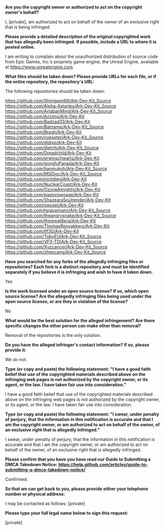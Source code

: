 **Are you the copyright owner or authorized to act on the copyright owner's behalf?**

I, [private], am authorized to act on behalf of the owner of an exclusive right that is being infringed.

**Please provide a detailed description of the original copyrighted work that has allegedly been infringed. If possible, include a URL to where it is posted online.**

I am writing to complain about the unauthorized distribution of source code from Epic Games, Inc.’s propriety game engine, the Unreal Engine, available at https://www.unrealengine.com.

**What files should be taken down? Please provide URLs for each file, or if the entire repository, the repository's URL:**

The following repositories should be taken down:

https://github.com/Shinigami69/Ark-Dev-Kit_Source  
https://github.com/Alpha-Astartes/Ark-Dev-Kit_Source  
https://github.com/ArtabanMind/Ark-Dev-Kit_Source  
https://github.com/Azzimo/Ark-Dev-Kit  
https://github.com/Badzad33/Ark-Dev-Kit  
https://github.com/Batname/Ark-Dev-Kit_Source  
https://github.com/Bragh/Ark-Dev-Kit  
https://github.com/cupsster/Ark-Dev-Kit_Source  
https://github.com/didixp/Ark-Dev-Kit  
https://github.com/dietrih/Ark-Dev-Kit_Source  
https://github.com/Dreadchild/Ark-Dev-Kit  
https://github.com/erwinschwartz/Ark-Dev-Kit  
https://github.com/gongfuPanada/Ark-Dev-Kit  
https://github.com/hanmukoh/Ark-Dev-Kit_Source  
https://github.com/MSIDoc/Ark-Dev-Kit_Source  
https://github.com/nictobey/Ark-Dev-Kit  
https://github.com/NuclearCoast/Ark-Dev-Kit  
https://github.com/OzoneAlmighty/Ark-Dev-Kit  
https://github.com/pastorpwnage/Ark-Dev-Kit  
https://github.com/ShazearaSoulrender/Ark-Dev-Kit  
https://github.com/swosei/Ark-Dev-Kit  
https://github.com/tgraupmann/Ark-Dev-Kit_Source  
https://github.com/theangrysnake/Ark-Dev-Kit_Source  
https://github.com/thegreat8era/Ark-Dev-Kit  
https://github.com/ThomasRooyakkers/Ark-Dev-Kit  
https://github.com/tlf30/Ark-Dev-Kit  
https://github.com/TobyEU/Ark-Dev-Kit_Source  
https://github.com/VFX-TD/Ark-Dev-Kit_Source  
https://github.com/Xyzcancer/Ark-Dev-Kit_Source  
https://github.com/zhencang/Ark-Dev-Kit_Source  

**Have you searched for any forks of the allegedly infringing files or repositories? Each fork is a distinct repository and must be identified separately if you believe it is infringing and wish to have it taken down.**

Yes

**Is the work licensed under an open source license? If so, which open source license? Are the allegedly infringing files being used under the open source license, or are they in violation of the license?**

No

**What would be the best solution for the alleged infringement? Are there specific changes the other person can make other than removal?**

Removal of the repositories is the only solution.

**Do you have the alleged infringer's contact information? If so, please provide it:**

We do not.

**Type (or copy and paste) the following statement: "I have a good faith belief that use of the copyrighted materials described above on the infringing web pages is not authorized by the copyright owner, or its agent, or the law. I have taken fair use into consideration."**

I have a good faith belief that use of the copyrighted materials described above on the infringing web pages is not authorized by the copyright owner, or its agent, or the law. I have taken fair use into consideration.

**Type (or copy and paste) the following statement: "I swear, under penalty of perjury, that the information in this notification is accurate and that I am the copyright owner, or am authorized to act on behalf of the owner, of an exclusive right that is allegedly infringed."**

I swear, under penalty of perjury, that the information in this notification is accurate and that I am the copyright owner, or am authorized to act on behalf of the owner, of an exclusive right that is allegedly infringed.

**Please confirm that you have you have read our Guide to Submitting a DMCA Takedown Notice: https://help.github.com/articles/guide-to-submitting-a-dmca-takedown-notice/**

Confirmed.

**So that we can get back to you, please provide either your telephone number or physical address:**

I may be contacted as follows: [private]

**Please type your full legal name below to sign this request:**

[private]

